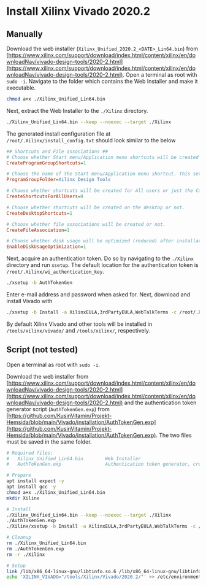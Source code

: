 # Install Xilinx Vivado 2020.2

## Manually

Download the web installer (`Xilinx_Unified_2020.2_<DATE>_Lin64.bin`) from [https://www.xilinx.com/support/download/index.html/content/xilinx/en/downloadNav/vivado-design-tools/2020-2.html](https://www.xilinx.com/support/download/index.html/content/xilinx/en/downloadNav/vivado-design-tools/2020-2.html). Open a terminal as root with `sudo -i`. Navigate to the folder which contains the Web Installer and make it executable.

```bash
chmod a+x ./Xilinx_Unified_Lin64.bin
```

Next, extract the Web Installer to the `./Xilinx` directory.

```bash
./Xilinx_Unified_Lin64.bin --keep --noexec --target ./Xilinx
```

The generated install configuration file at `/root/.Xilinx/install_config.txt` should look similar to the below

```ini
## Shortcuts and File associations ##
# Choose whether Start menu/Application menu shortcuts will be created or not.
CreateProgramGroupShortcuts=1

# Choose the name of the Start menu/Application menu shortcut. This setting wil>
ProgramGroupFolder=Xilinx Design Tools

# Choose whether shortcuts will be created for All users or just the Current us>
CreateShortcutsForAllUsers=0

# Choose whether shortcuts will be created on the desktop or not.
CreateDesktopShortcuts=1

# Choose whether file associations will be created or not.
CreateFileAssociation=1

# Choose whether disk usage will be optimized (reduced) after installation
EnableDiskUsageOptimization=1
```

Next, acquire an authentication token. Do so by navigating to the `./Xilinx` directory and run `xsetup`. The default location for the authentication token is `/root/.Xilinx/wi_authentication_key`.

```bash
./xsetup -b AuthTokenGen
```

Enter e-mail address and password when asked for. Next, download and install Vivado with

```bash
./xsetup -b Install -a XilinxEULA,3rdPartyEULA,WebTalkTerms -c /root/.Xilinx/install_config.txt
```

By default Xilinx Vivado and other tools will be installed in `/tools/xilinx/vivado/` and `/tools/xilinx/`, respectively.

## Script (not tested)

Open a terminal as root with `sudo -i`.

Download the web installer from [https://www.xilinx.com/support/download/index.html/content/xilinx/en/downloadNav/vivado-design-tools/2020-2.html](https://www.xilinx.com/support/download/index.html/content/xilinx/en/downloadNav/vivado-design-tools/2020-2.html) and the authentication token generator script (`AuthTokenGen.exp`) from [https://github.com/KusinVitamin/Projekt-Hemsida/blob/main/Vivado/installation/AuthTokenGen.exp](https://github.com/KusinVitamin/Projekt-Hemsida/blob/main/Vivado/installation/AuthTokenGen.exp). The two files must be saved in the same folder.

```bash
# Required files:
# 	Xilinx_Unified_Lin64.bin		Web Installer
# 	AuthTokenGen.exp				Authentication token generator, credentials must be set inside of file

# Prepare
apt install expect -y
apt install gcc -y
chmod a+x ./Xilinx_Unified_Lin64.bin
mkdir Xilinx

# Install
./Xilinx_Unified_Lin64.bin --keep --noexec --target ./Xilinx
./AuthTokenGen.exp
./Xilinx/xsetup -b Install -a XilinxEULA,3rdPartyEULA,WebTalkTerms -c /root/.Xilinx/install_config.txt

# Cleanup
rm ./Xilinx_Unified_Lin64.bin
rm ./AuthTokenGen.exp
rm -r ./Xilinx

# Setup
link /lib/x86_64-linux-gnu/libtinfo.so.6 /lib/x86_64-linux-gnu/libtinfo.so.5
echo 'XILINX_VIVADO="/tools/Xilinx/Vivado/2020.2/"' >> /etc/environment
```
